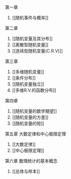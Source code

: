 第一章
1. [[随机事件与概率]]

第二章
1. [[随机变量及其分布]]
2. [[离散型随机变量]]
3. [[连续型随机变量(C.R.V)]]

第三章
1. [[多维随机变量]]
2. [[条件分布]]
3. [[随机变量独立]]
4. [[多维R.V.的函数分布]]

第四章
1. [[随机变量的数学期望]]
2. [[随机变量的方差]]
3. [[随机变量的矩]]

第五章 大数定律和中心极限定理
1. [[大数定律]]
2. [[中心极限定理]]

第六章 数理统计的基本概念
1. [[总体与样本]]